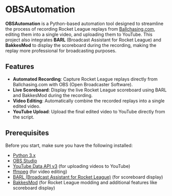 # OBSAutomation

**OBSAutomation** is a Python-based automation tool designed to streamline the process of recording Rocket League replays from [Ballchasing.com](https://ballchasing.com), editing them into a single video, and uploading them to YouTube. This project also integrates **BARL** (Broadcast Assistant for Rocket League) and **BakkesMod** to display the scoreboard during the recording, making the replay more professional for broadcasting purposes.

## Features

- **Automated Recording**: Capture Rocket League replays directly from Ballchasing.com with OBS (Open Broadcaster Software).
- **Live Scoreboard**: Display the live Rocket League scoreboard using BARL and BakkesMod during the recording.
- **Video Editing**: Automatically combine the recorded replays into a single edited video.
- **YouTube Upload**: Upload the final edited video to YouTube directly from the script.

## Prerequisites

Before you start, make sure you have the following installed:

- [Python 3.x](https://www.python.org/)
- [OBS Studio](https://obsproject.com/)
- [YouTube Data API v3](https://developers.google.com/youtube/v3) (for uploading videos to YouTube)
- [ffmpeg](https://ffmpeg.org/) (for video editing)
- [BARL (Broadcast Assistant for Rocket League)](https://github.com/Just-Some-BRL-Community/BARL) (for scoreboard display)
- [BakkesMod](https://bakkesmod.com/) (for Rocket League modding and additional features like scoreboard display)